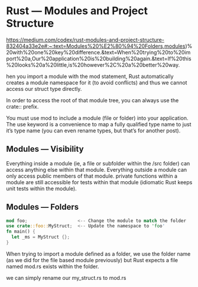# Rust — Modules and Project Structure

https://medium.com/codex/rust-modules-and-project-structure-832404a33e2e#:~:text=Modules%20%E2%80%94%20Folders,modules)%20with%20one%20key%20difference.&text=When%20trying%20to%20import%20a,Our%20application%20is%20building%20again.&text=If%20this%20looks%20a%20little,is%20however%2C%20a%20better%20way.

hen you import a module with the mod statement, Rust automatically creates a module namespace for it (to avoid conflicts) and thus we cannot access our struct type directly.

In order to access the root of that module tree, you can always use the crate:: prefix.

You must use mod to include a module (file or folder) into your application.
The use keyword is a convenience to map a fully qualified type name to just it’s type name (you can even rename types, but that’s for another post).

## Modules — Visibility

Everything inside a module (ie, a file or subfolder within the /src folder) can access anything else within that module.
Everything outside a module can only access public members of that module.
private functions within a module are still accessible for tests within that module (idiomatic Rust keeps unit tests within the module).

## Modules — Folders

```rs
mod foo;                   <-- Change the module to match the folder
use crate::foo::MyStruct;  <-- Update the namespace to 'foo'
fn main() {
  let _ms = MyStruct {};
}
```

When trying to import a module defined as a folder, we use the folder name (as we did for the file based module previously) but Rust expects a file named mod.rs exists within the folder.

we can simply rename our my_struct.rs to mod.rs
